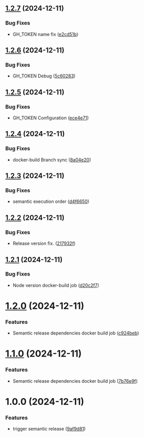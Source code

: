 ## [1.2.7](https://github.com/devopsx-keepcoding/martian-bank/compare/v1.2.6...v1.2.7) (2024-12-11)


### Bug Fixes

* GH_TOKEN name fix ([e2cd51b](https://github.com/devopsx-keepcoding/martian-bank/commit/e2cd51b183dbb6afbda59144804865a406caf1c7))

## [1.2.6](https://github.com/devopsx-keepcoding/martian-bank/compare/v1.2.5...v1.2.6) (2024-12-11)


### Bug Fixes

* GH_TOKEN Debug ([5c60283](https://github.com/devopsx-keepcoding/martian-bank/commit/5c602831807e179bc6a6399eceeea5da012586ca))

## [1.2.5](https://github.com/devopsx-keepcoding/martian-bank/compare/v1.2.4...v1.2.5) (2024-12-11)


### Bug Fixes

* GH_TOKEN Configuration ([ece4e71](https://github.com/devopsx-keepcoding/martian-bank/commit/ece4e711323fe6a0c73e571fc89d849f58813607))

## [1.2.4](https://github.com/devopsx-keepcoding/martian-bank/compare/v1.2.3...v1.2.4) (2024-12-11)


### Bug Fixes

* docker-build Branch sync ([8a04e20](https://github.com/devopsx-keepcoding/martian-bank/commit/8a04e20c3c080365e38e223d6b13ace1d5e2ef7f))

## [1.2.3](https://github.com/devopsx-keepcoding/martian-bank/compare/v1.2.2...v1.2.3) (2024-12-11)


### Bug Fixes

* semantic execution order ([d4f6650](https://github.com/devopsx-keepcoding/martian-bank/commit/d4f6650ae59a2279bcd475b07e0657da844e0901))

## [1.2.2](https://github.com/devopsx-keepcoding/martian-bank/compare/v1.2.1...v1.2.2) (2024-12-11)


### Bug Fixes

* Release version fix. ([217932f](https://github.com/devopsx-keepcoding/martian-bank/commit/217932fb71fd680ddf8ffb4ce9de106dc4496409))

## [1.2.1](https://github.com/devopsx-keepcoding/martian-bank/compare/v1.2.0...v1.2.1) (2024-12-11)


### Bug Fixes

* Node version docker-build job ([d20c2f7](https://github.com/devopsx-keepcoding/martian-bank/commit/d20c2f7f71ba8e2a929f5c977037eedc9bf00529))

# [1.2.0](https://github.com/devopsx-keepcoding/martian-bank/compare/v1.1.0...v1.2.0) (2024-12-11)


### Features

* Semantic release dependencies docker build job ([c924beb](https://github.com/devopsx-keepcoding/martian-bank/commit/c924bebb29f4890d0ba660494d250963f0bcee86))

# [1.1.0](https://github.com/devopsx-keepcoding/martian-bank/compare/v1.0.0...v1.1.0) (2024-12-11)


### Features

* Semantic release dependencies docker build job ([7b76e9f](https://github.com/devopsx-keepcoding/martian-bank/commit/7b76e9f9b4cb6add93904ccc68dff4882d749938))

# 1.0.0 (2024-12-11)


### Features

* trigger semantic release ([9af9d81](https://github.com/devopsx-keepcoding/martian-bank/commit/9af9d81e883fd3d2d3f2e83779b216a5f78367c3))

